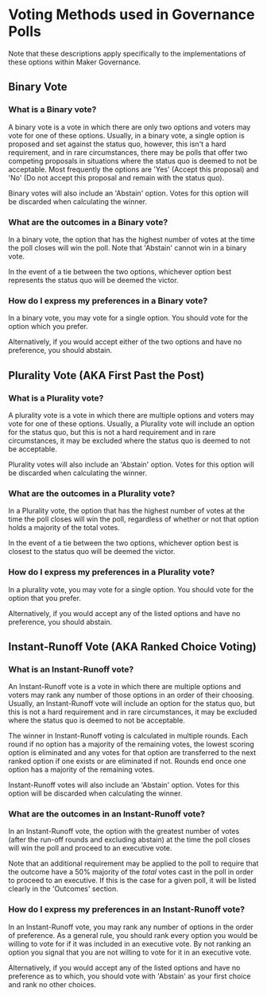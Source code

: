 # Voting Methods used in Governance Polls

Note that these descriptions apply specifically to the implementations of these options within Maker Governance.

## Binary Vote

### What is a Binary vote?

A binary vote is a vote in which there are only two options and voters may vote for one of these options. Usually, in a binary vote, a single option is proposed and set against the status quo, however, this isn't a hard requirement, and in rare circumstances, there may be polls that offer two competing proposals in situations where the status quo is deemed to not be acceptable. Most frequently the options are 'Yes' (Accept this proposal) and 'No' (Do not accept this proposal and remain with the status quo).

Binary votes will also include an 'Abstain' option. Votes for this option will be discarded when calculating the winner.

### What are the outcomes in a Binary vote?

In a binary vote, the option that has the highest number of votes at the time the poll closes will win the poll. Note that 'Abstain' cannot win in a binary vote.

In the event of a tie between the two options, whichever option best represents the status quo will be deemed the victor.

### How do I express my preferences in a Binary vote?

In a binary vote, you may vote for a single option. You should vote for the option which you prefer. 

Alternatively, if you would accept either of the two options and have no preference, you should abstain.

## Plurality Vote (AKA First Past the Post)

### What is a Plurality vote?

A plurality vote is a vote in which there are multiple options and voters may vote for one of these options. Usually, a Plurality vote will include an option for the status quo, but this is not a hard requirement and in rare circumstances, it may be excluded where the status quo is deemed to not be acceptable.

Plurality votes will also include an 'Abstain' option. Votes for this option will be discarded when calculating the winner.

### What are the outcomes in a Plurality vote?

In a Plurality vote, the option that has the highest number of votes at the time the poll closes will win the poll, regardless of whether or not that option holds a majority of the total votes.

In the event of a tie between the two options, whichever option best is closest to the status quo will be deemed the victor.

### How do I express my preferences in a Plurality vote?

In a plurality vote, you may vote for a single option. You should vote for the option that you prefer.

Alternatively, if you would accept any of the listed options and have no preference, you should abstain.

## Instant-Runoff Vote (AKA Ranked Choice Voting)

### What is an Instant-Runoff vote?

An Instant-Runoff vote is a vote in which there are multiple options and voters may rank any number of those options in an order of their choosing. Usually, an Instant-Runoff vote will include an option for the status quo, but this is not a hard requirement and in rare circumstances, it may be excluded where the status quo is deemed to not be acceptable.

The winner in Instant-Runoff voting is calculated in multiple rounds. Each round if no option has a majority of the remaining votes, the lowest scoring option is eliminated and any votes for that option are transferred to the next ranked option if one exists or are eliminated if not. Rounds end once one option has a majority of the remaining votes.

Instant-Runoff votes will also include an 'Abstain' option. Votes for this option will be discarded when calculating the winner.

### What are the outcomes in an Instant-Runoff vote?

In an Instant-Runoff vote, the option with the greatest number of votes (after the run-off rounds and excluding abstain) at the time the poll closes will win the poll and proceed to an executive vote.

Note that an additional requirement may be applied to the poll to require that the outcome have a 50% majority of the *total* votes cast in the poll in order to proceed to an executive. If this is the case for a given poll, it will be listed clearly in the 'Outcomes' section.

### How do I express my preferences in an Instant-Runoff vote?

In an Instant-Runoff vote, you may rank any number of options in the order of preference. As a general rule, you should rank every option you would be willing to vote for if it was included in an executive vote. By not ranking an option you signal that you are not willing to vote for it in an executive vote.

Alternatively, if you would accept any of the listed options and have no preference as to which, you should vote with 'Abstain' as your first choice and rank no other choices.